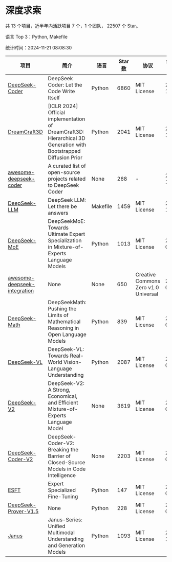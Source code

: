 # 深度求索

共 13 个项目，近半年内活跃项目 7 个，1 个团队， 22507 个 Star。

语言 Top 3：Python, Makefile

统计时间：2024-11-21 08:08:30

| 项目 | 简介 | 语言 | Star 数 | 协议 | 创建时间 | 最后更新时间 | 最后提交时间 |
| --- | --- | --- | --- | --- | --- | --- | --- |
| [DeepSeek-Coder](https://github.com/deepseek-ai/DeepSeek-Coder) | DeepSeek Coder: Let the Code Write Itself | Python | 6860 | MIT License | 2023-10-20 | 2024-11-21 | 2024-05-21 |
| [DreamCraft3D](https://github.com/deepseek-ai/DreamCraft3D) | [ICLR 2024] Official implementation of DreamCraft3D: Hierarchical 3D Generation with Bootstrapped Diffusion Prior | Python | 2041 | MIT License | 2023-10-23 | 2024-11-20 | 2024-08-21 |
| [awesome-deepseek-coder](https://github.com/deepseek-ai/awesome-deepseek-coder) | A curated list of open-source projects related to DeepSeek Coder | None | 268 | - | 2023-11-06 | 2024-11-18 | 2024-04-03 |
| [DeepSeek-LLM](https://github.com/deepseek-ai/DeepSeek-LLM) | DeepSeek LLM: Let there be answers | Makefile | 1459 | MIT License | 2023-11-29 | 2024-11-21 | 2024-02-04 |
| [DeepSeek-MoE](https://github.com/deepseek-ai/DeepSeek-MoE) | DeepSeekMoE: Towards Ultimate Expert Specialization in Mixture-of-Experts Language Models | Python | 1013 | MIT License | 2024-01-02 | 2024-11-21 | 2024-01-16 |
| [awesome-deepseek-integration](https://github.com/deepseek-ai/awesome-deepseek-integration) | None | None | 650 | Creative Commons Zero v1.0 Universal | 2024-01-11 | 2024-11-21 | 2024-10-31 |
| [DeepSeek-Math](https://github.com/deepseek-ai/DeepSeek-Math) | DeepSeekMath: Pushing the Limits of Mathematical Reasoning in Open Language Models | Python | 839 | MIT License | 2024-02-05 | 2024-11-21 | 2024-04-15 |
| [DeepSeek-VL](https://github.com/deepseek-ai/DeepSeek-VL) | DeepSeek-VL: Towards Real-World Vision-Language Understanding | Python | 2087 | MIT License | 2024-03-07 | 2024-11-21 | 2024-04-24 |
| [DeepSeek-V2](https://github.com/deepseek-ai/DeepSeek-V2) | DeepSeek-V2: A Strong, Economical, and Efficient Mixture-of-Experts Language Model | None | 3619 | MIT License | 2024-04-22 | 2024-11-21 | 2024-09-25 |
| [DeepSeek-Coder-V2](https://github.com/deepseek-ai/DeepSeek-Coder-V2) | DeepSeek-Coder-V2: Breaking the Barrier of Closed-Source Models in Code Intelligence | None | 2203 | MIT License | 2024-06-14 | 2024-11-21 | 2024-09-24 |
| [ESFT](https://github.com/deepseek-ai/ESFT) | Expert Specialized Fine-Tuning | Python | 147 | MIT License | 2024-07-04 | 2024-11-20 | 2024-09-22 |
| [DeepSeek-Prover-V1.5](https://github.com/deepseek-ai/DeepSeek-Prover-V1.5) | None | Python | 228 | MIT License | 2024-08-15 | 2024-11-20 | 2024-08-16 |
| [Janus](https://github.com/deepseek-ai/Janus) | Janus-Series: Unified Multimodal Understanding and Generation Models | Python | 1093 | MIT License | 2024-10-18 | 2024-11-21 | 2024-11-13 |
